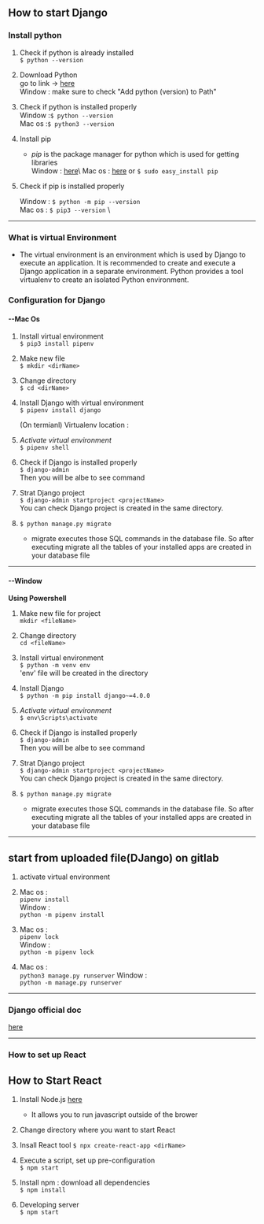 ## How to start Django

### Install python
1. Check if python is already installed <br/>
`$ python --version`

2. Download Python <br/>
    go to link -> [here](https://www.python.org/downloads/)\
    Window : make sure to check "Add python (version) to Path"


3. Check if python is installed properly <br/>
    Window :`$ python --version`\
    Mac os :`$ python3 --version`

4. Install pip <br />

    * *pip* is the package manager for python which is used for getting libraries<br/>
    Window : [here](https://www.geeksforgeeks.org/how-to-install-pip-on-windows/#:~:text=Download%20and%20Install%20pip%3A&text=Download%20the%20get%2Dpip.py,where%20the%20above%20file%20exists.&text=and%20wait%20through%20the%20installation,now%20installed%20on%20your%20system.)\
    Mac os : [here](https://www.geeksforgeeks.org/how-to-install-pip-in-macos/) or `$ sudo easy_install pip`

5. Check if pip is installed properly 

    Window : `$ python -m pip --version`\
    Mac os : `$ pip3 --version`
    \
    
----

### What is virtual Environment 

* The virtual environment is an environment which is used by Django to execute an application. It is recommended to create and execute a Django application in a separate environment. Python provides a tool virtualenv to create an isolated Python environment. 

### Configuration for Django 

#### --Mac Os

1. Install virtual environment <br/>
    `$ pip3 install pipenv`

2. Make new file <br/>
    `$ mkdir <dirName>`

3. Change directory <br/>
    `$ cd <dirName>`

4. Install Django with virtual environment<br/>
    `$ pipenv install django`

    (On termianl) Virtualenv location : <path> 
5. *Activate virtual environment*<br/>
    `$ pipenv shell`

6. Check if Django is installed properly <br/>
    `$ django-admin`\
    Then you will be albe to see command 

7. Strat Django project <br/>
    `$ django-admin startproject <projectName>`\
    You can check Django project is created in the same directory.

8. `$ python manage.py migrate`
    * migrate executes those SQL commands in the database file. So after executing migrate all the tables of your installed apps are created in your database file


----
#### --Window

**Using Powershell**<br/>

1. Make new file for project <br/>
    `mkdir <fileName>`

2. Change directory<br/>
    `cd <fileName>`

3. Install virtual environment<br/>
    `$ python -m venv env`\
    'env' file will be created in the directory

4. Install Django <br/>
    `$ python -m pip install django~=4.0.0`

5. *Activate virtual environment*<br/>
    `$ env\Scripts\activate`

6. Check if Django is installed properly <br/>
    `$ django-admin`\
    Then you will be albe to see command 

7. Strat Django project <br/>
    `$ django-admin startproject <projectName>`\
    You can check Django project is created in the same directory.

8. `$ python manage.py migrate` 
    * migrate executes those SQL commands in the database file. So after executing migrate all the tables of your installed apps are created in your database file

------

## start from uploaded file(DJango) on gitlab

1. activate virtual environment

2. Mac os : <br/>`pipenv install`<br/>Window :<br/> `python -m pipenv install` 

3. Mac os : <br/>`pipenv lock` <br/> Window : <br/> `python -m pipenv lock`

4. Mac os : <br/>`python3 manage.py runserver` Window : <br/> `python -m manage.py runserver`



--------

### Django official doc

[here](https://docs.djangoproject.com/en/4.0/)

-----------
### How to set up React
## How to Start React 

1. Install Node.js  [here](https://nodejs.org/en/)
    * It allows you to run javascript outside of the brower
2. Change directory where you want to start React
      
3. Insall React tool
  `$ npx create-react-app <dirName>`
    
4. Execute a script, set up pre-configuration   
 `$ npm start`
   
5. Install npm : download all dependencies    
 `$ npm install`
   
6. Developing server   
 `$ npm start`  


